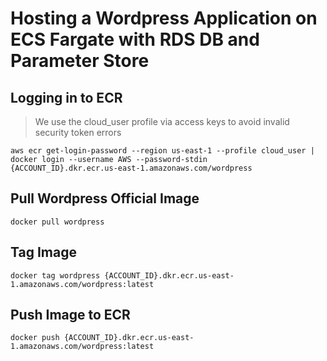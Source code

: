 # Hosting a Wordpress Application on ECS Fargate with RDS DB and Parameter Store

## Logging in to ECR

> We use the cloud_user profile via access keys to avoid invalid security token errors

```shell
aws ecr get-login-password --region us-east-1 --profile cloud_user | docker login --username AWS --password-stdin
{ACCOUNT_ID}.dkr.ecr.us-east-1.amazonaws.com/wordpress
```

## Pull Wordpress Official Image

```shell
docker pull wordpress
```

## Tag Image

```shell
docker tag wordpress {ACCOUNT_ID}.dkr.ecr.us-east-1.amazonaws.com/wordpress:latest
```

## Push Image to ECR

```shell
docker push {ACCOUNT_ID}.dkr.ecr.us-east-1.amazonaws.com/wordpress:latest
```